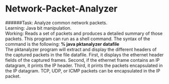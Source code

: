 # Network-Packet-Analyzer
######Task: 
Analyze common network packets.  
Learning: Java bit manipulation.  
Working: Reads a set of packets and produces a detailed summary of those packets. This program can run as a shell command. The syntax of the command is the following:
**% java pktanalyzer datafile**  
The pktanalyzer program will extract and display the different headers of the captured packets in the file datafile. First, it displays the ethernet header fields of the captured frames. Second, if the ethernet frame contains an IP datagram, it prints the IP header. Third, it prints the packets encapsulated in the IP datagram. TCP, UDP, or ICMP packets can be encapsulated in the IP packet. 
